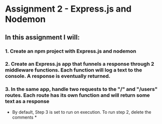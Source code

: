 # Assignment 2 - Express.js and Nodemon

## In this assignment I will:

### 1. **Create an npm project with Express.js and nodemon**

### 2. **Create an Express.js app that funnels a response through 2 middleware functions. Each function will log a text to the console. A response is eventually returned.**

### 3. **In the same app, handle two requests to the "/" and "/users" routes. Each route has its own function and will return some text as a response**

* By default, Step 3 is set to run on execution. To run step 2, delete the comments *





